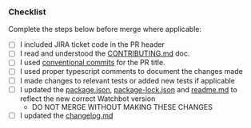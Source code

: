 <!-- DESCRIBE THE CHANGES HERE -->

### Checklist
Complete the steps below before merge where applicable:

- [ ] I included JIRA ticket code in the PR header
- [ ] I read and understood the [CONTRIBUTING.md](CONTRIBUTING.md) doc.
- [ ] I used [conventional commits](https://www.conventionalcommits.org/en/v1.0.0/) for the PR title.
- [ ] I used proper typescript comments to document the changes made
- [ ] I made changes to relevant tests or added new tests if applicable
- [ ] I updated the [package.json](package.json), [package-lock.json](package-lock.json) and [readme.md](readme.md) to reflect the new correct Watchbot version
  - DO NOT MERGE WITHOUT MAKING THESE CHANGES
- [ ] I updated the [changelog.md](changelog.md)
